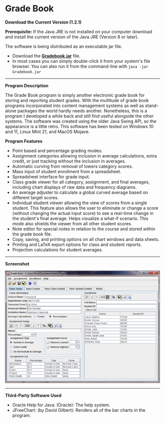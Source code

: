 # Grade Book

**Download the Current Version (1.2.1)**

**Prerequisite:** If the Java JRE is not installed on your computer download and install the current version of the Java JRE (Version 8 or later).

The software is being distributed as an executable jar file. 

- Download the **[Gradebook.jar](https://github.com/mathprofdes/Grade-Book/releases/download/v1.2.1/Gradebook.jar)** file.
- In most cases you can simply double-click it from your system's file browser. You can also run it from the command-line with
`java -jar Gradebook.jar`

---

**Program Description**

The Grade Book program is simply another electronic grade book for storing and reporting student grades.  With the multitude of grade book programs incorporated into content management systems as well as stand-alone packages the world hardly needs another.  Nonetheless, this is a program I developed a while back and still find useful alongside the other systems. The software was created using the older Java Swing API, so the appearance is a little retro. This software has been tested on Windows 10 and 11, Linux Mint 21, and MacOS Mojave.

**Program Features**

- Point based and percentage grading modes.
- Assignment categories allowing inclusion in average calculations, extra credit, or just tracking without the inclusion in averages.
- Automatic curving from removal of lowers category scores. 
- Mass input of student enrollment from a spreadsheet. 
- Spreadsheet interface for grade input.
- Class grade viewer for all category, assignment, and final averages, including chart displays of raw data and frequency diagrams. 
- An average adjuster to calculate a global curved average based on different target scores. 
- Individual student viewer allowing the view of scores from a single student.  This feature also allows the user to eliminate or change a score (without changing the actual input score) to see a real-time change in the student's final average.  Helps visualize a what-if scenario.  This mode also shields the viewer from all other student scores.
- Note editor for special notes in relation to the course and stored within the grade book file. 
- Copy, saving, and printing options on all chart windows and data sheets.
- Printing and LaTeX export options for class and student reports. 
- Projection calculations for student averages. 

---

**Screenshot**

![Screenshot of program.](/Version_1_2_1/MainWindow.png)

--- 

**Third-Party Software Used**

- Oracle Help for Java: (Oracle): The help system.
- JFreeChart: (by David Gilbert): Renders all of the bar charts in the program.
